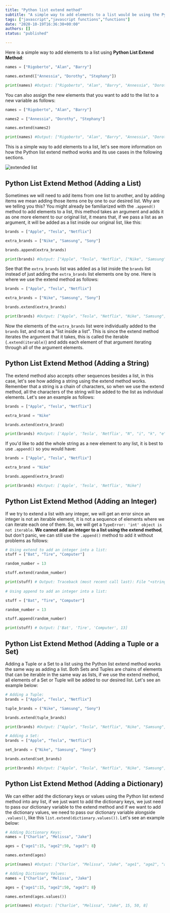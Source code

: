 ```yaml
---
title: "Python list extend method"
subtitle: "A simple way to add elements to a list would be using the Python .extend() method"
tags: ["javascript","javascript functions","functions"]
date: "2020-10-19T16:36:30+00:00"
authors: []
status: "published"

---
```


Here is a simple way to add elements to a list using **Python List Extend Method**:

```py
names = ["Rigoberto", "Alan", "Barry"]

names.extend(["Annessia", "Dorothy", "Stephany"])

print(names) #Output: ["Rigoberto", "Alan", "Barry", "Annessia", "Dorothy", "Stephany"]
```

You can also assign the new elements that you want to add to the list to a new variable as follows:

```py
names = ["Rigoberto", "Alan", "Barry"]

names2 = ["Annessia", "Dorothy", "Stephany"]

names.extend(names2)

print(names) #Output: ["Rigoberto", "Alan", "Barry", "Annessia", "Dorothy", "Stephany"]
```

This is a simple way to add elements to a list, let's see more information on how the Python list extend method works and its use cases in the following sections.

![extended list](https://cantswingacat.co.uk/wp-content/uploads/2019/08/spongebob-list-gif.gif)

## Python List Extend Method (Adding a List)

Sometimes we will need to add items from one list to another, and by adding items we mean adding those items one by one to our desired list. Why are we telling you this? You might already be familiarized with the `.append()` method to add elements to a list, this method takes an argument and adds it as one more element to our original list, it means that, if we pass a list as an argument, it will be added as a list inside our original list, like this:

```py
brands = ["Apple", "Tesla", "Netflix"]

extra_brands = ["Nike", "Samsung", "Sony"]

brands.append(extra_brands)

print(brands) #Output: ["Apple", "Tesla", "Netflix", ["Nike", "Samsung", "Sony"]]
```

See that the `extra_brands` list was added as a list inside the `brands` list instead of just adding the `extra_brands` list elements one by one. Here is where we use the extend method as follows:

```py
brands = ["Apple", "Tesla", "Netflix"]

extra_brands = ["Nike", "Samsung", "Sony"]

brands.extend(extra_brands)

print(brands) #Output: ["Apple", "Tesla", "Netflix", "Nike", "Samsung", "Sony"]
```

Now the elements of the `extra_brands` list were individually added to the `brands` list, and not as a "list inside a list". This is since the extend method iterates the argument that it takes, this is called the iterable (`.extend(iterable)`) and adds each element of that argument iterating through all of the argument elements. 

## Python List Extend Method (Adding a String)

The extend method also accepts other sequences besides a list, in this case, let's see how adding a string using the extend method works. Remember that a string is a chain of characters, so when we use the extend method, all the characters of the string will be added to the list as individual elements. Let's see an example as follows:

```py
brands = ["Apple", "Tesla", "Netflix"]

extra_brand = "Nike"

brands.extend(extra_brand)

print(brands) #Output: ['Apple', 'Tesla', 'Netflix', "N", "i", "k", "e"]
```

If you'd like to add the whole string as a new element to any list, it is best to use `.append()` so you would have:

```py
brands = ["Apple", "Tesla", "Netflix"]

extra_brand = "Nike"

brands.append(extra_brand)

print(brands) #Output: ['Apple', 'Tesla', 'Netflix', "Nike"]
```

## Python List Extend Method (Adding an Integer)

If we try to extend a list with any integer, we will get an error since an integer is not an iterable element, it is not a sequence of elements where we can iterate each one of them. So, we will get a `TypeError: 'int' object is not iterable`. **We cannot add an integer to a list using the extend method**, but don't panic, we can still use the `.append()` method to add it without problems as follows:

```py
# Using extend to add an integer into a list:
stuff = ["Bat", "Tire", "Computer"]

random_number = 13

stuff.extend(random_number)

print(stuff) # Output: Traceback (most recent call last): File "<string>", line 5, in <module> TypeError: 'int' object is not iterable
  
# Using append to add an integer into a list:

stuff = ["Bat", "Tire", "Computer"]

random_number = 13

stuff.append(random_number)

print(stuff) # Output: ['Bat', 'Tire', 'Computer', 13]
```

## Python List Extend Method (Adding a Tuple or a Set)

Adding a Tuple or a Set to a list using the Python list extend method works the same way as adding a list. Both Sets and Tuples are chains of elements that can be iterable in the same way as lists, if we use the extend method, all elements of a Set or Tuple will be added to our desired list. Let's see an example below:

```py
# Adding a Tuple:
brands = ["Apple", "Tesla", "Netflix"]

tuple_brands = ("Nike", "Samsung", "Sony")

brands.extend(tuple_brands)

print(brands) #Output: ["Apple", "Tesla", "Netflix", "Nike", "Samsung", "Sony"]

# Adding a Set:
brands = ["Apple", "Tesla", "Netflix"]

set_brands = {"Nike", "Samsung", "Sony"}

brands.extend(set_brands)

print(brands) #Output: ["Apple", "Tesla", "Netflix", "Nike", "Samsung", "Sony"]
```

## Python List Extend Method (Adding a Dictionary)

We can either add the dictionary keys or values using the Python list extend method into any list, if we just want to add the dictionary keys, we just need to pass our dictionary variable to the extend method and if we want to add the dictionary values, we need to pass our dictionary variable alongside `.values()`, like this `list.extend(dictionary.values())`. Let's see an example below:

```py
# Adding Dictionary Keys:
names = ["Charlie", "Melissa", "Jake"]

ages = {"age1":15, "age2":50, "age3": 8}

names.extend(ages)

print(names) #Output: ["Charlie", "Melissa", "Jake", "age1", "age2", "age3"]

# Adding Dictionary Values:
names = ["Charlie", "Melissa", "Jake"]

ages = {"age1":15, "age2":50, "age3": 8}

names.extend(ages.values())

print(names) #Output: ["Charlie", "Melissa", "Jake", 15, 50, 8]
```
